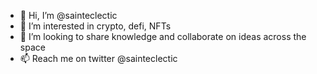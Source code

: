 - 👋 Hi, I’m @sainteclectic
- 👀 I’m interested in crypto, defi, NFTs
- 💞️ I’m looking to share knowledge and collaborate on ideas across the space
- 📫 Reach me on twitter @sainteclectic

<!---
sainteclectic/sainteclectic is a ✨ special ✨ repository because its `README.md` (this file) appears on your GitHub profile.
You can click the Preview link to take a look at your changes.
--->
